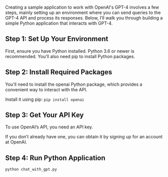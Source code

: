 Creating a sample application to work with OpenAI's GPT-4 involves a few steps, mainly setting up an environment where you can send queries to the GPT-4 API and process its responses. 
Below, I’ll walk you through building a simple Python application that interacts with GPT-4.

## Step 1: Set Up Your Environment

First, ensure you have Python installed. Python 3.6 or newer is recommended. 
You’ll also need pip to install Python packages.

## Step 2: Install Required Packages

You’ll need to install the openai Python package, which provides a convenient way to interact with the API. 

Install it using pip: `pip install openai`

## Step 3: Get Your API Key

To use OpenAI’s API, you need an API key. 

If you don’t already have one, you can obtain it by signing up for an account at OpenAI.

## Step 4: Run Python Application

`python chat_with_gpt.py`
